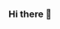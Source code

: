 ### Hi there 👋

<!--
**mdasif9901/mdasif9901** is a ✨ _special_ ✨ repository because its `README.md` (this file) appears on your GitHub profile.

Here are some ideas to get you started:

- 🔭 I’m currently working on ...projects
- 🌱 I’m currently learning ...JS
- 👯 I’m looking to collaborate on ...PYTHON
- 🤔 I’m looking for help with ...Django
- 💬 Ask me about ...C and java
- 📫 How to reach me: ...My github profile
- 😄 Pronouns: ...nope
- ⚡ Fun fact: ...I'm ready
-->
